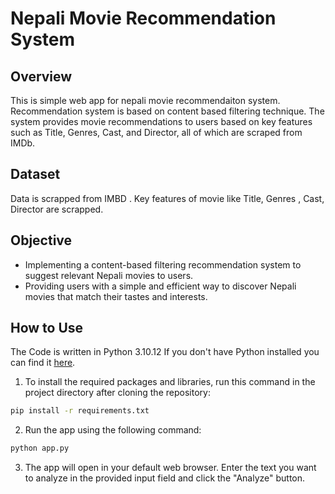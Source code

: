 # Nepali Movie Recommendation System



## Overview
This is simple web app for nepali movie recommendaiton system. Recommendation system is based on content based filtering technique. 
The system provides movie recommendations to users based on key features such as Title, Genres, Cast, and Director, all of which are scraped from IMDb.

## Dataset
Data is scrapped from IMBD . Key features of movie like Title, Genres , Cast, Director are scrapped. 

## Objective
<ul style="list-style-type: disc;">
  <li>Implementing a content-based filtering recommendation system to suggest relevant Nepali movies to users.</li>
  <li>Providing users with a simple and efficient way to discover Nepali movies that match their tastes and interests.</li>
</ul>


## How to Use
The Code is written in Python  3.10.12  If you don't have Python installed you can find it [here](https://www.python.org/downloads/).
1. To install the required packages and libraries, run this command in the project directory after cloning the repository:
  ```bash
pip install -r requirements.txt
  ```
2. Run the app using the following command:
 ```bash
 python app.py
   ```
3. The app will open in your default web browser. Enter the text you want to analyze in the provided input field and click the "Analyze" button.


